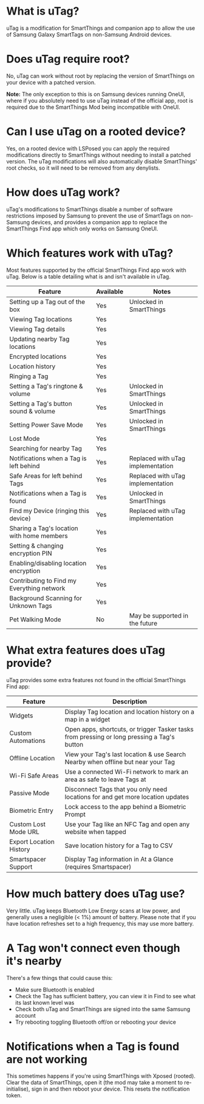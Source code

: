 # What is uTag?
uTag is a modification for SmartThings and companion app to allow the use of Samsung Galaxy 
SmartTags on non-Samsung Android devices.

# Does uTag require root?
No, uTag can work without root by replacing the version of SmartThings on your device with a patched
version.

**Note:** The only exception to this is on Samsung devices running OneUI, where if you absolutely
need to use uTag instead of the official app, root is required due to the SmartThings Mod being 
incompatible with OneUI.

# Can I use uTag on a rooted device?
Yes, on a rooted device with LSPosed you can apply the required modifications directly to 
SmartThings without needing to install a patched version. The uTag modifications will also 
automatically disable SmartThings' root checks, so it will need to be removed from any denylists.

# How does uTag work?
uTag's modifications to SmartThings disable a number of software restrictions imposed by Samsung to
prevent the use of SmartTags on non-Samsung devices, and provides a companion app to replace the
SmartThings Find app which only works on Samsung OneUI.

# Which features work with uTag?
Most features supported by the official SmartThings Find app work with uTag. Below is a table 
detailing what is and isn't available in uTag.

| Feature                                    | Available | Notes                             |
|--------------------------------------------|-----------|-----------------------------------|
| Setting up a Tag out of the box            | Yes       | Unlocked in SmartThings           |
| Viewing Tag locations                      | Yes       |                                   |
| Viewing Tag details                        | Yes       |                                   |
| Updating nearby Tag locations              | Yes       |                                   |
| Encrypted locations                        | Yes       |                                   |
| Location history                           | Yes       |                                   |
| Ringing a Tag                              | Yes       |                                   |
| Setting a Tag's ringtone & volume          | Yes       | Unlocked in SmartThings           |
| Setting a Tag's button sound & volume      | Yes       | Unlocked in SmartThings           |
| Setting Power Save Mode                    | Yes       | Unlocked in SmartThings           |
| Lost Mode                                  | Yes       |                                   |
| Searching for nearby Tag                   | Yes       |                                   |
| Notifications when a Tag is left behind    | Yes       | Replaced with uTag implementation |           
| Safe Areas for left behind Tags            | Yes       | Replaced with uTag implementation |
| Notifications when a Tag is found          | Yes       | Unlocked in SmartThings           |
| Find my Device (ringing this device)       | Yes       | Replaced with uTag implementation |
| Sharing a Tag's location with home members | Yes       |                                   |
| Setting & changing encryption PIN          | Yes       |                                   | 
| Enabling/disabling location encryption     | Yes       |                                   |
| Contributing to Find my Everything network | Yes       |                                   |
| Background Scanning for Unknown Tags       | Yes       |                                   |
| Pet Walking Mode                           | No        | May be supported in the future    |

# What extra features does uTag provide?
uTag provides some extra features not found in the official SmartThings Find app:

| Feature                 | Description                                                                                 |
|-------------------------|---------------------------------------------------------------------------------------------|
| Widgets                 | Display Tag location and location history on a map in a widget                              |
| Custom Automations      | Open apps, shortcuts, or trigger Tasker tasks from pressing or long pressing a Tag's button |
| Offline Location        | View your Tag's last location & use Search Nearby when offline but near your Tag            |
| Wi-Fi Safe Areas        | Use a connected Wi-Fi network to mark an area as safe to leave Tags at                      |
| Passive Mode            | Disconnect Tags that you only need locations for and get more location updates              |
| Biometric Entry         | Lock access to the app behind a Biometric Prompt                                            |
| Custom Lost Mode URL    | Use your Tag like an NFC Tag and open any website when tapped                               |
| Export Location History | Save location history for a Tag to CSV                                                      |
| Smartspacer Support     | Display Tag information in At a Glance (requires Smartspacer)                               |

# How much battery does uTag use?
Very little. uTag keeps Bluetooth Low Energy scans at low power, and generally uses a negligible
(< 1%) amount of battery. Please note that if you have location refreshes set to a high frequency,
this may use more battery.

# A Tag won't connect even though it's nearby
There's a few things that could cause this:
- Make sure Bluetooth is enabled
- Check the Tag has sufficient battery, you can view it in Find to see what its last known level was
- Check both uTag and SmartThings are signed into the same Samsung account
- Try rebooting toggling Bluetooth off/on or rebooting your device

# Notifications when a Tag is found are not working
This sometimes happens if you're using SmartThings with Xposed (rooted). Clear the data of 
SmartThings, open it (the mod may take a moment to re-initialise), sign in and then reboot your 
device. This resets the notification token.